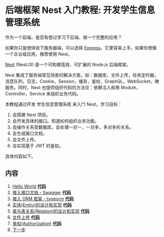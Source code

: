 # 后端框架 Nest 入门教程: 开发学生信息管理系统
作为一个前端，是否有想过学习下后端，做一个完整的应用？

如果你只是想体验下服务器端，可以选择 [Express](https://expressjs.com/zh-cn/)。它更容易上手。如果你想做一个企业级应用，推荐使用 Nest。

[Nest](https://nestjs.com/) (NestJS) 是一个可构建高效、可扩展的 Node.js 后端框架。

Nest 集成了服务端常见场景的解决方案，如：数据库，文件上传，任务定时器，消息队列，日志，Cookie，Session，缓存，鉴权，GraphQL，WebSocket，微服务。同时，Nest 也提供组织代码的方法论：依赖注入和用 Module，Controller，Service 来组织业务代码。

本教程通过开发 学生信息管理系统 来入门 Nest。学习目标：
1. 会搭建 Nest 项目。
2. 会开发具体的接口。知道如何组织业务功能。
3. 会操作关系型数据库。会处理一对一，一对多，多对多的关系。
4. 会生成接口文档。
5. 会文件上传。
6. 会实现基于 JWT 的鉴权。

具体内容如下。

## 内容
1. [Hello World](https://iamjoel.github.io/article/dist/nest/student-management/01-hello-world/) **[代码](https://github.com/iamjoel/student-management-api/tree/feature/hello-world)**
2. [接入接口文档 - Swagger](https://iamjoel.github.io/article/dist/nest/student-management/02-swagger/) **[代码](https://github.com/iamjoel/student-management-api/tree/feature/swagger)**
3. [接入 ORM 框架 - typeorm](https://iamjoel.github.io/article/dist/nest/student-management/03-orm/) **[代码](https://github.com/iamjoel/student-management-api/tree/feature/orm)**
4. [实体(Entity)的设计和实现](https://iamjoel.github.io/article/dist/nest/student-management/04-entity/) **[代码](https://github.com/iamjoel/student-management-api/tree/feature/entity)**
5. [表与表关系(Relation)的设计和实现](https://iamjoel.github.io/article/dist/nest/student-management/05-relation/) **[代码](https://github.com/iamjoel/student-management-api/tree/feature/relation)**
6. [文件上传](https://iamjoel.github.io/article/dist/nest/student-management/06-upload-file/) **[代码](https://github.com/iamjoel/student-management-api/tree/feature/upload-file)**
7. [鉴权(Authorization)](https://iamjoel.github.io/article/dist/nest/student-management/07-jwt/) **[代码](https://github.com/iamjoel/student-management-api/tree/feature/auth)**
8. [下一步](https://iamjoel.github.io/article/dist/nest/student-management/08-next/)
